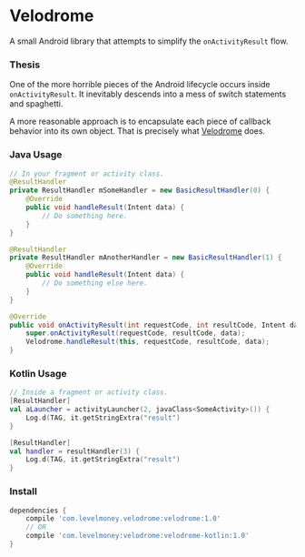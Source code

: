 # Velodrome
A small Android library that attempts to simplify the `onActivityResult` flow.

### Thesis
One of the more horrible pieces of the Android lifecycle occurs inside `onActivityResult`. It inevitably descends into a mess of switch statements and spaghetti.

A more reasonable approach is to encapsulate each piece of callback behavior into its own object. That is precisely what [Velodrome](http://en.wikipedia.org/wiki/Velodrome) does.

### Java Usage

```java
// In your fragment or activity class.
@ResultHandler
private ResultHandler mSomeHandler = new BasicResultHandler(0) {
    @Override
    public void handleResult(Intent data) {
        // Do something here.
    }
}

@ResultHandler
private ResultHandler mAnotherHandler = new BasicResultHandler(1) {
    @Override
    public void handleResult(Intent data) {
        // Do something else here.
    }
}

@Override
public void onActivityResult(int requestCode, int resultCode, Intent data) {
    super.onActivityResult(requestCode, resultCode, data);
    Velodrome.handleResult(this, requestCode, resultCode, data);
}
```

### Kotlin Usage
```kotlin
// Inside a fragment or activity class.
[ResultHandler]
val aLauncher = activityLauncher(2, javaClass<SomeActivity>()) {
    Log.d(TAG, it.getStringExtra("result")
}

[ResultHandler]
val handler = resultHandler(3) {
    Log.d(TAG, it.getStringExtra("result")
}
```

### Install
```gradle
dependencies {
    compile 'com.levelmoney.velodrome:velodrome:1.0'
    // OR
    compile 'com.levelmoney:velodrome:velodrome-kotlin:1.0'
}
```
